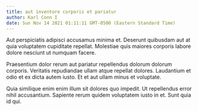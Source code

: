 ```yaml
---
title: aut inventore corporis et pariatur
author: Karl Conn I
date: Sun Nov 14 2021 01:11:11 GMT-0500 (Eastern Standard Time)
---
```

Aut perspiciatis adipisci accusamus minima et. Deserunt quibusdam aut at quia voluptatem cupiditate repellat. Molestiae quis maiores corporis labore dolore nesciunt ut numquam facere.

 Praesentium dolor rerum aut pariatur repellendus dolorum dolorum corporis. Veritatis repudiandae ullam atque repellat dolores. Laudantium et odio et ex dicta autem iusto. Et et aut ullam minus et voluptate.

 Quia similique enim enim illum sit dolores quo impedit. Ut repellendus error nihil accusantium. Sapiente rerum quidem voluptatem iusto in et. Sunt quia id qui.